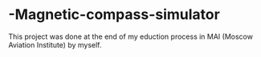 # -Magnetic-compass-simulator
This project was done at the end of my eduction process in MAI (Moscow Aviation Institute) by myself.
